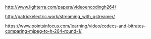 http://www.lighterra.com/papers/videoencodingh264/

http://patrickelectric.work/streaming_with_gstreamer/

https://www.pointsinfocus.com/learning/video/codecs-and-bitrates-comparing-mjpeg-to-h-264-round-1/
